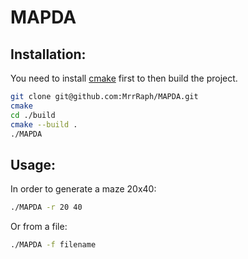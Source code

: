 # MAPDA 

## Installation:
You need to install [cmake](https://cmake.org/install/) first to then build the project.

```bash
git clone git@github.com:MrrRaph/MAPDA.git
cmake 
cd ./build
cmake --build .
./MAPDA
```

## Usage:
In order to generate a maze 20x40:
```bash
./MAPDA -r 20 40
```

Or from a file:
```bash
./MAPDA -f filename
```